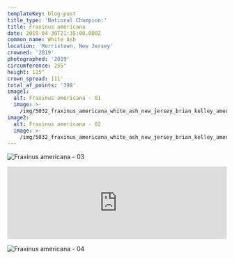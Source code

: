 ```yaml
---
templateKey: blog-post
title_type: 'National Champion:'
title: Fraxinus americana
date: 2019-04-30T21:35:00.000Z
common_name: White Ash
location: 'Morristown, New Jersey'
crowned: '2019'
photographed: '2019'
circumference: 255"
height: 115"
crown_spread: 111'
total_af_points: '398'
image1:
  alt: Fraxinus americana - 01
  image: >-
    /img/5032_fraxinus_americana_white_ash_new_jersey_brian_kelley_american_forests_base_2.jpg
image2:
  alt: Fraxinus americana - 02
  image: >-
    /img/5032_fraxinus_americana_white_ash_new_jersey_brian_kelley_american_forests_full.jpg
---
```

![Fraxinus americana - 03](/img/5032_fraxinus_americana_white_ash_new_jersey_brian_kelley_american_forests_base_1.jpg)

<iframe width="100%" height="166" scrolling="no" frameborder="no" allow="autoplay" src="https://w.soundcloud.com/player/?url=https%3A//api.soundcloud.com/tracks/718536028&color=%23ff5500&auto_play=false&hide_related=false&show_comments=true&show_user=true&show_reposts=false&show_teaser=true"></iframe>

![Fraxinus americana - 04](/img/5032_fraxinus_americana_white_ash_new_jersey_brian_kelley_american_forests_owners_scale.jpg)
